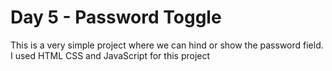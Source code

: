 # Day 5 - Password Toggle

This is a very simple project where we can hind or show the password field.
I used HTML CSS and JavaScript for this project
